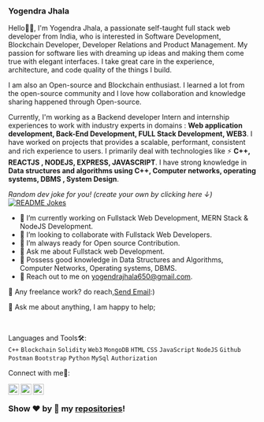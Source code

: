 ### Yogendra Jhala

Hello👋🏻, I'm Yogendra Jhala, a passionate self-taught full stack web developer from India, who is interested in Software Development, Blockchain Developer, Developer Relations and Product Management. My passion for software lies with dreaming up ideas and making them come true with elegant interfaces. I take great care in the experience, architecture, and code quality of the things I build.

I am also an Open-source and Blockchain enthusiast. I learned a lot from the open-source community and I love how collaboration and knowledge sharing happened through Open-source.

Currently, I'm working as a Backend developer Intern and internship experiences to work with industry experts in domains : **Web application development, Back-End Development, FULL Stack Development, WEB3**. I have worked on projects that provides a scalable, performant, consistent and rich experience to users. I primarily deal with technologies like ⚡ **C++, REACTJS , NODEJS, EXPRESS, JAVASCRIPT**. I have strong knowledge in **Data structures and algorithms using C++, Computer networks, operating systems, DBMS , System Design**. 

<i>Random dev joke for you! (create your own by clicking here ↓)</i><br>
<a href="https://readme-jokes.vercel.app"><img align="center" src="https://readme-jokes.vercel.app/api" alt="README Jokes"></a>
- 🔭 I’m currently working on Fullstack Web Development, MERN Stack & NodeJS Development.
- 👯 I’m looking to collaborate with Fullstack Web Developers.
- 🤔 I’m always ready for Open source Contribution.
- 💬 Ask me about Fullstack web Development.
- 💬 Possess good knowledge in Data Structures and Algorithms, Computer Networks, Operating systems, DBMS.
- 🔭 Reach out to me on yogendrajhala650@gmail.com.


💼 Any freelance work? do reach,<span><a href="mailto:yogendrajhala650@gmail.com">Send Email</a></span>:)

💬 Ask me about anything, I am happy to help;

<br/>

Languages and Tools🛠:
<br/>
<code>C++</code>
<code>Blockchain</code>
<code>Solidity</code>
<code>Web3</code>
<code>MongoDB</code>
<code>HTML</code>
<code>CSS</code>
<code>JavaScript</code>
<code>NodeJS</code>
<code>Github</code>
<code>Postman</code>
<code>Bootstrap</code>
<code>Python</code>
<code>MySql</code>
<code>Authorization</code>

Connect with me🤝: 
<br/>
  

<div>
    <span>
        <a href="https://github.com/Yugg007">
          <img align="left" alt="Yugg007's Github" width="22px" src="https://upload.wikimedia.org/wikipedia/commons/thumb/a/ae/Github-desktop-logo-symbol.svg/1024px-Github-desktop-logo-symbol.svg.png" />
        </a>
    </span>
    <span>
        <a href="https://www.linkedin.com/in/yogendra-jhala-710333214">
          <img align="left" alt="Yogendra's Linkdein" width="22px" src="https://cdn3.iconfinder.com/data/icons/inficons/512/linkedin.png" />
        </a>
    </span>
     <span>
        <a href="https://leetcode.com/yugg_007/">
          <img align="left" alt="leetcode" width="22px" src="https://tse2.mm.bing.net/th?id=OIP.5sfi252DgFWnuwUNHhwlXwAAAA&pid=Api&P=0" />
        </a>
    </span>

</div>

<br/>

</details>
  
### Show ❤️ by 🌟 my [repositories](https://github.com/Yugg007?tab=repositories)!

</div>

    

